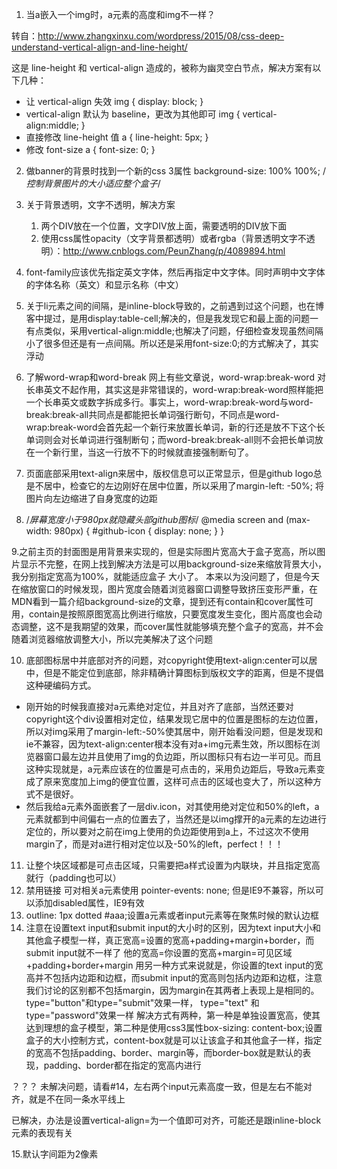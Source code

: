 
1. 当a嵌入一个img时，a元素的高度和img不一样？

转自：http://www.zhangxinxu.com/wordpress/2015/08/css-deep-understand-vertical-align-and-line-height/

这是 line-height 和 vertical-align 造成的，被称为幽灵空白节点，解决方案有以下几种：

- 让 vertical-align 失效
    img { display: block; }
- vertical-align 默认为 baseline，更改为其他即可
    img { vertical-align:middle; }
- 直接修改 line-height 值
    a { line-height: 5px; }
- 修改 font-size
    a { font-size: 0; }


2. 做banner的背景时找到一个新的css 3属性
background-size: 100% 100%; /*控制背景图片的大小适应整个盒子*/

3. 关于背景透明，文字不透明，解决方案 
    1. 两个DIV放在一个位置，文字DIV放上面，需要透明的DIV放下面
    2. 使用css属性opacity（文字背景都透明）或者rgba（背景透明文字不透明）：http://www.cnblogs.com/PeunZhang/p/4089894.html

4. font-family应该优先指定英文字体，然后再指定中文字体。同时声明中文字体的字体名称（英文）和显示名称（中文）

5. 关于li元素之间的间隔，是inline-block导致的，之前遇到过这个问题，也在博客中提过，是用display:table-cell;解决的，但是我发现它和最上面的问题一有点类似，采用vertical-align:middle;也解决了问题，仔细检查发现虽然间隔小了很多但还是有一点间隔。所以还是采用font-size:0;的方式解决了，其实浮动

6. 了解word-wrap和word-break
网上有些文章说，word-wrap:break-word 对长串英文不起作用，其实这是非常错误的，word-wrap:break-word照样能把一个长串英文或数字拆成多行。事实上，word-wrap:break-word与word-break:break-all共同点是都能把长单词强行断句，不同点是word-wrap:break-word会首先起一个新行来放置长单词，新的行还是放不下这个长单词则会对长单词进行强制断句；而word-break:break-all则不会把长单词放在一个新行里，当这一行放不下的时候就直接强制断句了。

7. 页面底部采用text-align来居中，版权信息可以正常显示，但是github logo总是不居中，检查它的左边刚好在居中位置，所以采用了margin-left: -50%; 将图片向左边缩进了自身宽度的边距
8. /*屏幕宽度小于980px就隐藏头部github图标*/
@media screen and (max-width: 980px) {
    #github-icon {
        display: none;
    }
}

9.之前主页的封面图是用背景来实现的，但是实际图片宽高大于盒子宽高，所以图片显示不完整，在网上找到解决方法是可以用background-size来缩放背景大小，我分别指定宽高为100%，就能适应盒子 大小了。
本来以为没问题了，但是今天在缩放窗口的时候发现，图片宽度会随着浏览器窗口调整导致挤压变形严重，在MDN看到一篇介绍background-size的文章，提到还有contain和cover属性可用，contain是按照原图宽高比例进行缩放，只要宽度发生变化，图片高度也会动态调整，这不是我期望的效果，而cover属性就能够填充整个盒子的宽高，并不会随着浏览器缩放调整大小，所以完美解决了这个问题

10. 底部图标居中并底部对齐的问题，对copyright使用text-align:center可以居中，但是不能定位到底部，除非精确计算图标到版权文字的距离，但是不提倡这种硬编码方式。

- 刚开始的时候我直接对a元素绝对定位，并且对齐了底部，当然还要对copyright这个div设置相对定位，结果发现它居中的位置是图标的左边位置，所以对img采用了margin-left:-50%使其居中，刚开始看没问题，但是发现和ie不兼容，因为text-align:center根本没有对a+img元素生效，所以图标在浏览器窗口最左边并且使用了img的负边距，所以图标只有右边一半可见。而且这种实现就是，a元素应该在的位置是可点击的，采用负边距后，导致a元素变成了原来宽度加上img的便宜位置，这样可点击的区域也变大了，所以这种方式不是很好。
- 然后我给a元素外面嵌套了一层div.icon，对其使用绝对定位和50%的left，a元素就都到中间偏右一点的位置去了，当然还是以img撑开的a元素的左边进行定位的，所以要对之前在img上使用的负边距使用到a上，不过这次不使用margin了，而是对a进行相对定位以及-50%的left，perfect！！！

11. 让整个块区域都是可点击区域，只需要把a样式设置为内联块，并且指定宽高就行（padding也可以）
12. 禁用链接 可对相关a元素使用 pointer-events: none; 但是IE9不兼容，所以可以添加disabled属性，IE9有效
13. outline: 1px dotted #aaa;设置a元素或者input元素等在聚焦时候的默认边框
14. 注意在设置text input和submit input的大小时的区别，因为text input大小和其他盒子模型一样，真正宽高=设置的宽高+padding+margin+border，而submit input就不一样了
他的宽高=你设置的宽高+margin=可见区域+padding+border+margin
用另一种方式来说就是，你设置的text input的宽高并不包括内边距和边框，而submit input的宽高则包括内边距和边框，注意我们讨论的区别都不包括margin，因为margin在其两者上表现上是相同的。
type="button"和type="submit"效果一样， type="text" 和type="password"效果一样
解决方式有两种，第一种是单独设置宽高，使其达到理想的盒子模型，第二种是使用css3属性box-sizing: content-box;设置盒子的大小控制方式，content-box就是可以让该盒子和其他盒子一样，指定的宽高不包括padding、border、margin等，而border-box就是默认的表现，padding、border都在指定的宽高内进行


？？？
未解决问题，请看#14，左右两个input元素高度一致，但是左右不能对齐，就是不在同一条水平线上

已解决，办法是设置vertical-align=为一个值即可对齐，可能还是跟inline-block元素的表现有关

15.默认字间距为2像素
